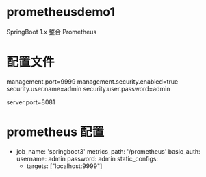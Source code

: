 # prometheusdemo1
SpringBoot 1.x 整合 Prometheus


# 配置文件
management.port=9999
management.security.enabled=true
security.user.name=admin
security.user.password=admin

server.port=8081

# prometheus 配置
 - job_name: 'springboot3'
 metrics_path: '/prometheus'
 basic_auth:
   username: admin
   password: admin
 static_configs:
   - targets: ["localhost:9999"]
